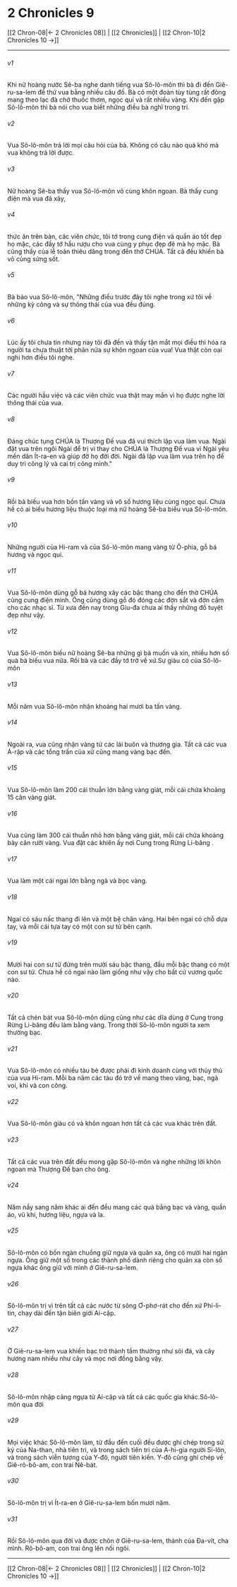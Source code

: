 # 2 Chronicles 9

[[2 Chron-08|← 2 Chronicles 08]] | [[2 Chronicles]] | [[2 Chron-10|2 Chronicles 10 →]]
***



###### v1 
Khi nữ hoàng nước Sê-ba nghe danh tiếng vua Sô-lô-môn thì bà đi đến Giê-ru-sa-lem để thử vua bằng nhiều câu đố. Bà có một đoàn tùy tùng rất đông mang theo lạc đà chở thuốc thơm, ngọc quí và rất nhiều vàng. Khi đến gặp Sô-lô-môn thì bà nói cho vua biết những điều bà nghĩ trong trí. 

###### v2 
Vua Sô-lô-môn trả lời mọi câu hỏi của bà. Không có câu nào quá khó mà vua không trả lời được. 

###### v3 
Nữ hoàng Sê-ba thấy vua Sô-lô-môn vô cùng khôn ngoan. Bà thấy cung điện mà vua đã xây, 

###### v4 
thức ăn trên bàn, các viên chức, tôi tớ trong cung điện và quần áo tốt đẹp họ mặc, các đầy tớ hầu rượu cho vua cùng y phục đẹp đẽ mà họ mặc. Bà cũng thấy của lễ toàn thiêu dâng trong đền thờ CHÚA. Tất cả đều khiến bà vô cùng sửng sốt. 

###### v5 
Bà bảo vua Sô-lô-môn, "Những điều trước đây tôi nghe trong xứ tôi về những kỳ công và sự thông thái của vua đều đúng. 

###### v6 
Lúc ấy tôi chưa tin nhưng nay tôi đã đến và thấy tận mắt mọi điều thì hóa ra người ta chưa thuật tới phân nửa sự khôn ngoan của vua! Vua thật còn oai nghi hơn điều tôi nghe. 

###### v7 
Các người hầu việc và các viên chức vua thật may mắn vì họ được nghe lời thông thái của vua. 

###### v8 
Đáng chúc tụng CHÚA là Thượng Đế vua đã vui thích lập vua làm vua. Ngài đặt vua trên ngôi Ngài để trị vì thay cho CHÚA là Thượng Đế vua vì Ngài yêu mến dân Ít-ra-en và giúp đỡ họ đời đời. Ngài đã lập vua làm vua trên họ để duy trì công lý và cai trị công minh." 

###### v9 
Rồi bà biếu vua hơn bốn tấn vàng và vô số hương liệu cùng ngọc quí. Chưa hề có ai biếu hương liệu thuộc loại mà nữ hoàng Sê-ba biếu vua Sô-lô-môn. 

###### v10 
Những người của Hi-ram và của Sô-lô-môn mang vàng từ Ô-phia, gỗ bá hương và ngọc quí. 

###### v11 
Vua Sô-lô-môn dùng gỗ bá hương xây các bậc thang cho đền thờ CHÚA cùng cung điện mình. Ông cũng dùng gỗ đó đóng các đờn sắt và đờn cầm cho các nhạc sĩ. Từ xưa đến nay trong Giu-đa chưa ai thấy những đồ tuyệt đẹp như vậy. 

###### v12 
Vua Sô-lô-môn biếu nữ hoàng Sê-ba những gì bà muốn và xin, nhiều hơn số quà bà biếu vua nữa. Rồi bà và các đầy tớ trở về xứ.Sự giàu có của Sô-lô-môn 

###### v13 
Mỗi năm vua Sô-lô-môn nhận khoảng hai mươi ba tấn vàng. 

###### v14 
Ngoài ra, vua cũng nhận vàng từ các lái buôn và thương gia. Tất cả các vua Á-rập và các tổng trấn của xứ cũng mang vàng bạc đến. 

###### v15 
Vua Sô-lô-môn làm 200 cái thuẫn lớn bằng vàng giát, mỗi cái chứa khoảng 15 cân vàng giát. 

###### v16 
Vua cũng làm 300 cái thuẫn nhỏ hơn bằng vàng giát, mỗi cái chứa khoảng bảy cân rưỡi vàng. Vua đặt các khiên ấy nơi Cung trong Rừng Li-băng . 

###### v17 
Vua làm một cái ngai lớn bằng ngà và bọc vàng. 

###### v18 
Ngai có sáu nấc thang đi lên và một bệ chân vàng. Hai bên ngai có chỗ dựa tay, và mỗi cái tựa tay có một con sư tử bên cạnh. 

###### v19 
Mười hai con sư tử đứng trên mười sáu bậc thang, đầu mỗi bậc thang có một con sư tử. Chưa hề có ngai nào làm giống như vậy cho bất cứ vương quốc nào. 

###### v20 
Tất cả chén bát vua Sô-lô-môn dùng cũng như các dĩa dùng ở Cung trong Rừng Li-băng đều làm bằng vàng. Trong thời Sô-lô-môn người ta xem thường bạc. 

###### v21 
Vua Sô-lô-môn có nhiều tàu bè được phái đi kinh doanh cùng với thủy thủ của vua Hi-ram. Mỗi ba năm các tàu đó trở về mang theo vàng, bạc, ngà voi, khỉ và con công. 

###### v22 
Vua Sô-lô-môn giàu có và khôn ngoan hơn tất cả các vua khác trên đất. 

###### v23 
Tất cả các vua trên đất đều mong gặp Sô-lô-môn và nghe những lời khôn ngoan mà Thượng Đế ban cho ông. 

###### v24 
Năm nầy sang năm khác ai đến đều mang các quà bằng bạc và vàng, quần áo, vũ khí, hương liệu, ngựa và la. 

###### v25 
Sô-lô-môn có bốn ngàn chuồng giữ ngựa và quân xa, ông có mười hai ngàn ngựa. Ông giữ một số trong các thành phố dành riêng cho quân xa còn số ngựa khác ông giữ với mình ở Giê-ru-sa-lem. 

###### v26 
Sô-lô-môn trị vì trên tất cả các nước từ sông Ơ-phơ-rát cho đến xứ Phi-li-tin, chạy dài đến tận biên giới Ai-cập. 

###### v27 
Ở Giê-ru-sa-lem vua khiến bạc trở thành tầm thường như sỏi đá, và cây hương nam nhiều như cây vả mọc nơi đồng bằng vậy. 

###### v28 
Sô-lô-môn nhập cảng ngựa từ Ai-cập và tất cả các quốc gia khác.Sô-lô-môn qua đời 

###### v29 
Mọi việc khác Sô-lô-môn làm, từ đầu đến cuối đều được ghi chép trong sử ký của Na-than, nhà tiên tri, và trong sách tiên tri của A-hi-gia người Si-lôn, và trong sách viễn tượng của Y-đô, người tiên kiến. Y-đô cũng ghi chép về Giê-rô-bô-am, con trai Nê-bát. 

###### v30 
Sô-lô-môn trị vì Ít-ra-en ở Giê-ru-sa-lem bốn mươi năm. 

###### v31 
Rồi Sô-lô-môn qua đời và được chôn ở Giê-ru-sa-lem, thành của Đa-vít, cha mình. Rô-bô-am, con trai ông lên nối ngôi.

***
[[2 Chron-08|← 2 Chronicles 08]] | [[2 Chronicles]] | [[2 Chron-10|2 Chronicles 10 →]]
